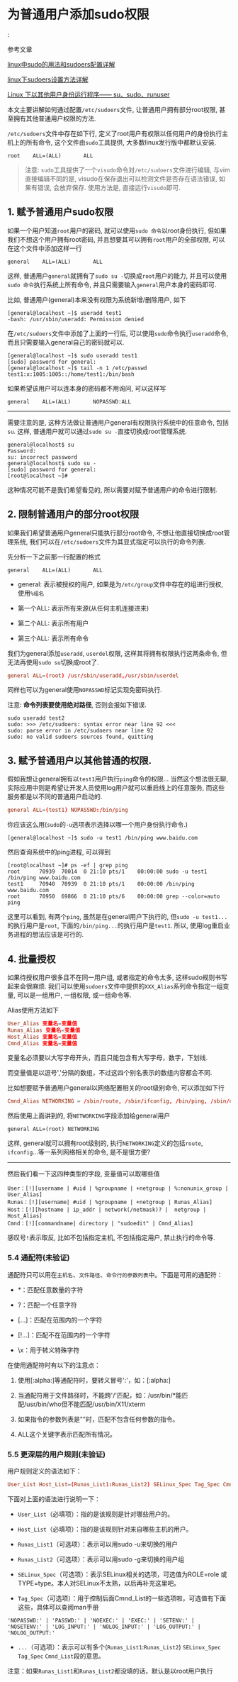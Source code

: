 # 为普通用户添加sudo权限

<!tags!>: <!sudo!> <!sudoers!>

参考文章

[linux中sudo的用法和sudoers配置详解](http://www.bianceng.cn/OS/Linux/201410/45603.htm)

[linux下sudoers设置方法详解](http://www.ahlinux.com/start/cmd/457.html)

[Linux 下以其他用户身份运行程序—— su、sudo、runuser](http://www.cnblogs.com/bodhitree/p/6018369.html)

本文主要讲解如何通过配置`/etc/sudoers`文件, 让普通用户拥有部分root权限, 甚至拥有其他普通用户权限的方法.

`/etc/sudoers`文件中存在如下行, 定义了root用户有权限以任何用户的身份执行主机上的所有命令, 这个文件由`sudo`工具提供, 大多数linux发行版中都默认安装.

```
root    ALL=(ALL)       ALL
```

> 注意: `sudo`工具提供了一个`visudo`命令对`/etc/sudoers`文件进行编辑, 与vim直接编辑不同的是, visudo在保存退出可以检测文件是否存在语法错误, 如果有错误, 会放弃保存. 使用方法是, 直接运行`visudo`即可.

## 1. 赋予普通用户sudo权限

如果一个用户知道`root`用户的密码, 就可以使用`sudo 命令`以root身份执行, 但如果我们不想这个用户拥有root密码, 并且想要其可以拥有`root`用户的全部权限, 可以在这个文件中添加这样一行

```
general    ALL=(ALL)       ALL
```

这样, 普通用户`general`就拥有了`sudo su -`切换成`root`用户的能力, 并且可以使用`sudo 命令`执行系统上所有命令, 并且只需要输入`general`用户本身的密码即可.

比如, 普通用户(general)本来没有权限为系统新增/删除用户, 如下

```
[general@localhost ~]$ useradd test1
-bash: /usr/sbin/useradd: Permission denied
```

在`/etc/sudoers`文件中添加了上面的一行后, 可以使用`sudo`命令执行`useradd`命令, 而且只需要输入general自己的密码就可以.

```
[general@localhost ~]$ sudo useradd test1
[sudo] password for general: 
[general@localhost ~]$ tail -n 1 /etc/passwd
test1:x:1005:1005::/home/test1:/bin/bash
```

如果希望该用户可以连本身的密码都不用询问, 可以这样写

```
general    ALL=(ALL)       NOPASSWD:ALL
```

------

需要注意的是, 这种方法做让普通用户general有权限执行系统中的任意命令, 包括`su`. 这样, 普通用户就可以通过`sudo su -`直接切换成root管理系统. 

```
general@localhost$ su
Password: 
su: incorrect password
general@localhost$ sudo su -
[sudo] password for general: 
[root@localhost ~]# 
```

这种情况可能不是我们希望看见的, 所以需要对赋予普通用户的命令进行限制.

## 2. 限制普通用户的部分root权限

如果我们希望普通用户general只能执行部分root命令, 不想让他直接切换成root管理系统, 我们可以在`/etc/sudoers`文件为其显式指定可以执行的命令列表.

先分析一下之前那一行配置的格式

```
general    ALL=(ALL)       ALL
```

- general: 表示被授权的用户, 如果是为`/etc/group`文件中存在的组进行授权, 使用`%组名`

- 第一个ALL: 表示所有来源(从任何主机连接进来)

- 第二个ALL: 表示所有用户

- 第三个ALL: 表示所有命令

我们为general添加`useradd`, `userdel`权限, 这样其将拥有权限执行这两条命令, 但无法再使用`sudo su`切换成root了.

```conf
general ALL=(root) /usr/sbin/useradd,/usr/sbin/userdel
```

同样也可以为general使用`NOPASSWD`标记实现免密码执行.

注意: **命令列表要使用绝对路径**, 否则会报如下错误.

```
sudo useradd test2
sudo: >>> /etc/sudoers: syntax error near line 92 <<<
sudo: parse error in /etc/sudoers near line 92
sudo: no valid sudoers sources found, quitting
```

## 3. 赋予普通用户以其他普通的权限.

假如我想让general拥有以`test1`用户执行`ping`命令的权限... 当然这个想法很无聊, 实际应用中则是希望让开发人员使用log用户就可以重启线上的任意服务, 而这些服务都是以不同的普通用户启动的.

```conf
general ALL=(test1) NOPASSWD:/bin/ping
```

你应该这么用(`sudo`的`-u`选项表示选择以哪一个用户身份执行命令.)

```
[general@localhost ~]$ sudo -u test1 /bin/ping www.baidu.com
```


然后查询系统中的ping进程, 可以得到

```
[root@localhost ~]# ps -ef | grep ping
root      70939  70014  0 21:10 pts/1    00:00:00 sudo -u test1 /bin/ping www.baidu.com
test1     70940  70939  0 21:10 pts/1    00:00:00 /bin/ping www.baidu.com
root      70950  69866  0 21:10 pts/6    00:00:00 grep --color=auto ping
```

这里可以看到, 有两个`ping`, 虽然是在general用户下执行的, 但`sudo -u test1...`的执行用户是`root`, 下面的`/bin/ping...`的执行用户是`test1`. 所以, 使用log重启业务进程的想法应该是可行的.

## 4. 批量授权

如果待授权用户很多且不在同一用户组, 或者指定的命令太多, 这样sudo规则书写起来会很麻烦. 我们可以使用`sudoers`文件中提供的`XXX_Alias`系列命令指定一组变量, 可以是一组用户, 一组权限, 或一组命令等.

Alias使用方法如下

```conf
User_Alias 变量名=变量值
Runas_Alias 变量名=变量值
Host_Alias 变量名=变量值
Cmnd_Alias 变量名=变量值
```

变量名必须要以大写字母开头，而且只能包含有大写字母，数字，下划线.

而变量值是以逗号','分隔的数组，不过这四个别名表示的数组内容都会不同.

比如想要赋予普通用户general以网络配置相关的root级别命令, 可以添加如下行

```conf
Cmnd_Alias NETWORKING = /sbin/route, /sbin/ifconfig, /bin/ping, /sbin/dhclient, /usr/bin/net, /sbin/iptables, /usr/bin/rfcomm, /usr/bin/wvdial, /sbin/iwconfig, /sbin/mii-tool
```

然后使用上面讲到的, 将`NETWORKING`字段添加给general用户

```
general ALL=(root) NETWORKING
```

这样, general就可以拥有root级别的, 执行`NETWORKING`定义的包括`route`, `ifconfig`...等一系列网络相关的命令, 是不是很方便?

------

然后我们看一下这四种类型的字段, 变量值可以取哪些值

```
User：[!][username | #uid | %groupname | +netgroup | %:nonunix_group | User_Alias]
Runas：[!][username| #uid | %groupname | +netgroup | Runas_Alias]
Host：[!][hostname | ip_addr | network(/netmask)? |  netgroup | Host_Alias]
Cmnd：[!][commandname| directory | "sudoedit" | Cmnd_Alias]
```

感叹号`!`表示取反, 比如不包括指定主机, 不包括指定用户, 禁止执行的命令等.

### 5.4 通配符(未验证)

通配符只可以用在`主机名`、`文件路径`、`命令行的参数列表`中。下面是可用的通配符：

- *：匹配任意数量的字符

- ?：匹配一个任意字符

- [...]：匹配在范围内的一个字符

- [!...]：匹配不在范围内的一个字符

- \x：用于转义特殊字符

在使用通配符时有以下的注意点：

1. 使用[:alpha:]等通配符时，要转义冒号':'，如：[\:alpha\:]

2. 当通配符用于文件路径时，不能跨'/'匹配，如：/usr/bin/*能匹配/usr/bin/who但不能匹配/usr/bin/X11/xterm

3. 如果指令的参数列表是""时，匹配不包含任何参数的指令。

4. ALL这个关键字表示匹配所有情况。

### 5.5 更深层的用户规则(未验证)

用户规则定义的语法如下：

```conf
User_List Host_List=(Runas_List1:Runas_List2) SELinux_Spec Tag_Spec Cmnd_List,...
```

下面对上面的语法进行说明一下：

- `User_List`（必填项）：指的是该规则是针对哪些用户的。

- `Host_List`（必填项）：指的是该规则针对来自哪些主机的用户。

- `Runas_List1`（可选项）：表示可以用sudo -u来切换的用户

- `Runas_List2`（可选项）：表示可以用sudo -g来切换的用户组

- `SELinux_Spec`（可选项）：表示SELinux相关的选项，可选值为ROLE=role 或 TYPE=type。本人对SELinux不太熟，以后再补充这里吧。

- `Tag_Spec`（可选项）：用于控制后面Cmnd_List的一些选项啦，可选值有下面这些，具体可以查阅man手册

```
'NOPASSWD:' | 'PASSWD:' | 'NOEXEC:' | 'EXEC:' | 'SETENV:' | 'NOSETENV:' | 'LOG_INPUT:' | 'NOLOG_INPUT:' | 'LOG_OUTPUT:' | 'NOLOG_OUTPUT:'
```

- `...`（可选项）：表示可以有多个(`Runas_List1`:`Runas_List2`) `SELinux_Spec` `Tag_Spec` `Cmnd_List`段的意思。

注意：如果`Runas_List1`和`Runas_List2`都没填的话，默认是以root用户执行
